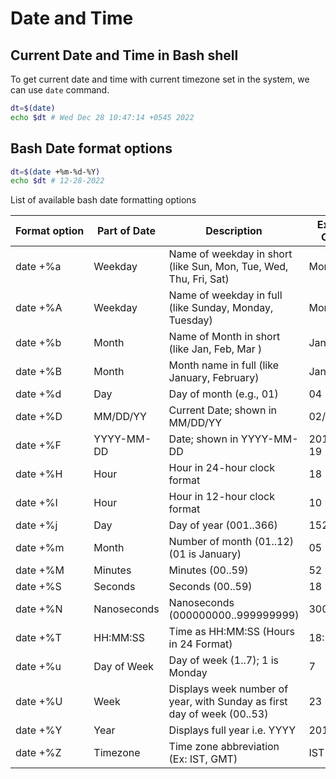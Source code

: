 # Date and Time

## Current Date and Time in Bash shell

To get current date and time with current timezone set in the system, we can use `date` command.

```bash
dt=$(date) 
echo $dt # Wed Dec 28 10:47:14 +0545 2022
```

## Bash Date format options

```bash
dt=$(date +%m-%d-%Y)
echo $dt # 12-28-2022
```

List of available bash date formatting options

| **Format option** | **Part of Date** | **Description** | **Example Output** |
| --- | --- | --- | --- |
| date +%a | Weekday | Name of weekday in short (like Sun, Mon, Tue, Wed, Thu, Fri, Sat) | Mon |
| date +%A | Weekday | Name of weekday in full (like Sunday, Monday, Tuesday) | Monday |
| date +%b | Month | Name of Month in short (like Jan, Feb, Mar ) | Jan |
| date +%B | Month | Month name in full (like January, February) | January |
| date +%d | Day | Day of month (e.g., 01) | 04 |
| date +%D | MM/DD/YY | Current Date; shown in MM/DD/YY | 02/18/18 |
| date +%F | YYYY-MM-DD | Date; shown in YYYY-MM-DD | 2018-01-19 |
| date +%H | Hour | Hour in 24-hour clock format | 18 |
| date +%I | Hour | Hour in 12-hour clock format | 10 |
| date +%j | Day | Day of year (001..366) | 152 |
| date +%m | Month | Number of month (01..12) (01 is January) | 05 |
| date +%M | Minutes | Minutes (00..59) | 52 |
| date +%S | Seconds | Seconds (00..59) | 18 |
| date +%N | Nanoseconds | Nanoseconds (000000000..999999999) | 300231695 |
| date +%T | HH:MM:SS | Time as HH:MM:SS (Hours in 24 Format) | 18:55:42 |
| date +%u | Day of Week | Day of week (1..7); 1 is Monday | 7 |
| date +%U | Week | Displays week number of year, with Sunday as first day of week (00..53) | 23 |
| date +%Y | Year | Displays full year i.e. YYYY | 2018 |
| date +%Z | Timezone | Time zone abbreviation (Ex: IST, GMT) | IST |